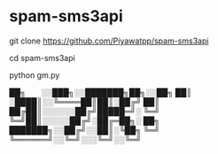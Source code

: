 # spam-sms3api


git clone https://github.com/Piyawatpp/spam-sms3api



cd spam-sms3api



python gm.py

██╗  ░░███╗░░███████╗██╗░░██╗
██║  ░████║░░╚════██║██║░██╔╝
██║  ██╔██║░░░░░░██╔╝█████═╝░
╚═╝  ╚═╝██║░░░░░██╔╝░██╔═██╗░
██╗  ███████╗░░██╔╝░░██║░╚██╗
╚═╝  ╚══════╝░░╚═╝░░░╚═╝░░╚═╝
